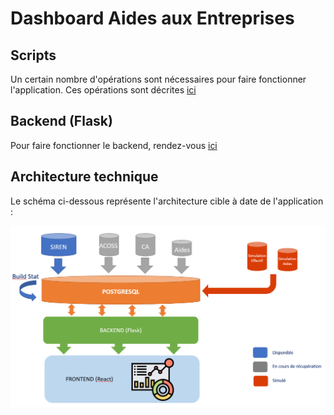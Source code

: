 # Dashboard Aides aux Entreprises

## Scripts

Un certain nombre d'opérations sont nécessaires pour faire fonctionner l'application. Ces opérations sont décrites [ici](scripts/README.md)

## Backend (Flask)

Pour faire fonctionner le backend, rendez-vous [ici](backend/README.md)

## Architecture technique

Le schéma ci-dessous représente l'architecture cible à date de l'application :

![Architecture](screenshots/architecture.png)